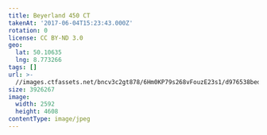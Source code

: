 ```yaml
---
title: Beyerland 450 CT
takenAt: '2017-06-04T15:23:43.000Z'
rotation: 0
license: CC BY-ND 3.0
geo:
  lat: 50.10635
  lng: 8.773266
tags: []
url: >-
  //images.ctfassets.net/bncv3c2gt878/6Hm0KP79s268vFouzE23s1/d976538bede63722f7554f9416ddac1b/beyerland-450-ct_35054846466_o
size: 3926267
image:
  width: 2592
  height: 4608
contentType: image/jpeg
---
```


